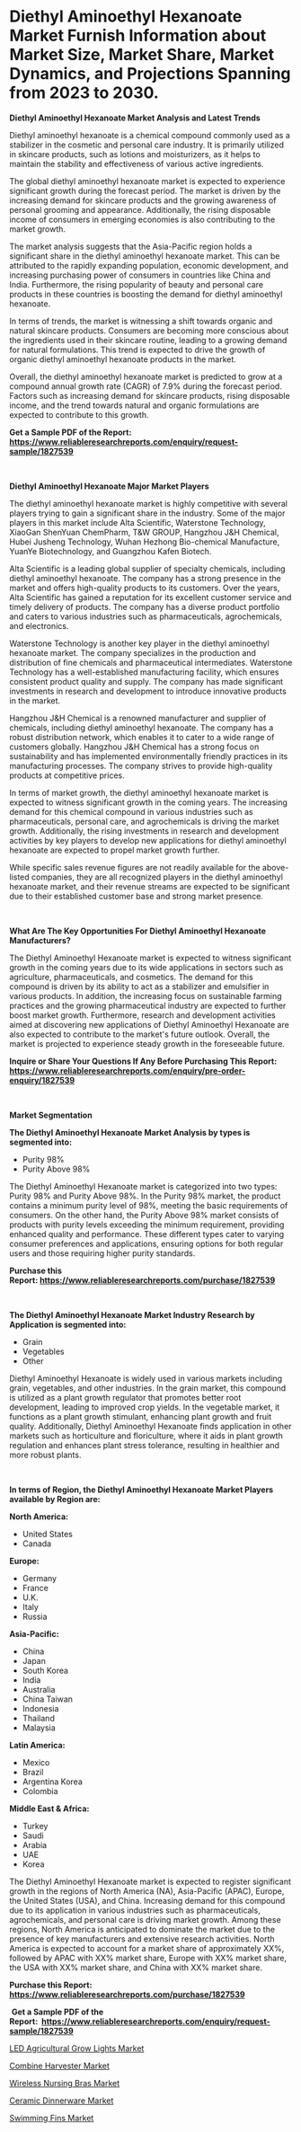 <p><h1>Diethyl Aminoethyl Hexanoate Market Furnish Information about Market Size, Market Share, Market Dynamics, and Projections Spanning from 2023 to 2030.</h1></p><p><strong>Diethyl Aminoethyl Hexanoate Market Analysis and Latest Trends</strong></p>
<p><p>Diethyl aminoethyl hexanoate is a chemical compound commonly used as a stabilizer in the cosmetic and personal care industry. It is primarily utilized in skincare products, such as lotions and moisturizers, as it helps to maintain the stability and effectiveness of various active ingredients.</p><p>The global diethyl aminoethyl hexanoate market is expected to experience significant growth during the forecast period. The market is driven by the increasing demand for skincare products and the growing awareness of personal grooming and appearance. Additionally, the rising disposable income of consumers in emerging economies is also contributing to the market growth.</p><p>The market analysis suggests that the Asia-Pacific region holds a significant share in the diethyl aminoethyl hexanoate market. This can be attributed to the rapidly expanding population, economic development, and increasing purchasing power of consumers in countries like China and India. Furthermore, the rising popularity of beauty and personal care products in these countries is boosting the demand for diethyl aminoethyl hexanoate.</p><p>In terms of trends, the market is witnessing a shift towards organic and natural skincare products. Consumers are becoming more conscious about the ingredients used in their skincare routine, leading to a growing demand for natural formulations. This trend is expected to drive the growth of organic diethyl aminoethyl hexanoate products in the market.</p><p>Overall, the diethyl aminoethyl hexanoate market is predicted to grow at a compound annual growth rate (CAGR) of 7.9% during the forecast period. Factors such as increasing demand for skincare products, rising disposable income, and the trend towards natural and organic formulations are expected to contribute to this growth.</p></p>
<p><strong>Get a Sample PDF of the Report:&nbsp; <a href="https://www.reliableresearchreports.com/enquiry/request-sample/1827539">https://www.reliableresearchreports.com/enquiry/request-sample/1827539</a></strong></p>
<p>&nbsp;</p>
<p><strong>Diethyl Aminoethyl Hexanoate Major Market Players</strong></p>
<p><p>The diethyl aminoethyl hexanoate market is highly competitive with several players trying to gain a significant share in the industry. Some of the major players in this market include Alta Scientific, Waterstone Technology, XiaoGan ShenYuan ChemPharm, T&W GROUP, Hangzhou J&H Chemical, Hubei Jusheng Technology, Wuhan Hezhong Bio-chemical Manufacture, YuanYe Biotechnology, and Guangzhou Kafen Biotech.</p><p>Alta Scientific is a leading global supplier of specialty chemicals, including diethyl aminoethyl hexanoate. The company has a strong presence in the market and offers high-quality products to its customers. Over the years, Alta Scientific has gained a reputation for its excellent customer service and timely delivery of products. The company has a diverse product portfolio and caters to various industries such as pharmaceuticals, agrochemicals, and electronics.</p><p>Waterstone Technology is another key player in the diethyl aminoethyl hexanoate market. The company specializes in the production and distribution of fine chemicals and pharmaceutical intermediates. Waterstone Technology has a well-established manufacturing facility, which ensures consistent product quality and supply. The company has made significant investments in research and development to introduce innovative products in the market.</p><p>Hangzhou J&H Chemical is a renowned manufacturer and supplier of chemicals, including diethyl aminoethyl hexanoate. The company has a robust distribution network, which enables it to cater to a wide range of customers globally. Hangzhou J&H Chemical has a strong focus on sustainability and has implemented environmentally friendly practices in its manufacturing processes. The company strives to provide high-quality products at competitive prices.</p><p>In terms of market growth, the diethyl aminoethyl hexanoate market is expected to witness significant growth in the coming years. The increasing demand for this chemical compound in various industries such as pharmaceuticals, personal care, and agrochemicals is driving the market growth. Additionally, the rising investments in research and development activities by key players to develop new applications for diethyl aminoethyl hexanoate are expected to propel market growth further.</p><p>While specific sales revenue figures are not readily available for the above-listed companies, they are all recognized players in the diethyl aminoethyl hexanoate market, and their revenue streams are expected to be significant due to their established customer base and strong market presence.</p></p>
<p>&nbsp;</p>
<p><strong>What Are The Key Opportunities For Diethyl Aminoethyl Hexanoate Manufacturers?</strong></p>
<p><p>The Diethyl Aminoethyl Hexanoate market is expected to witness significant growth in the coming years due to its wide applications in sectors such as agriculture, pharmaceuticals, and cosmetics. The demand for this compound is driven by its ability to act as a stabilizer and emulsifier in various products. In addition, the increasing focus on sustainable farming practices and the growing pharmaceutical industry are expected to further boost market growth. Furthermore, research and development activities aimed at discovering new applications of Diethyl Aminoethyl Hexanoate are also expected to contribute to the market's future outlook. Overall, the market is projected to experience steady growth in the foreseeable future.</p></p>
<p><strong>Inquire or Share Your Questions If Any Before Purchasing This Report: <a href="https://www.reliableresearchreports.com/enquiry/pre-order-enquiry/1827539">https://www.reliableresearchreports.com/enquiry/pre-order-enquiry/1827539</a></strong></p>
<p>&nbsp;</p>
<p><strong>Market Segmentation</strong></p>
<p><strong>The Diethyl Aminoethyl Hexanoate Market Analysis by types is segmented into:</strong></p>
<p><ul><li>Purity 98%</li><li>Purity Above 98%</li></ul></p>
<p><p>The Diethyl Aminoethyl Hexanoate market is categorized into two types: Purity 98% and Purity Above 98%. In the Purity 98% market, the product contains a minimum purity level of 98%, meeting the basic requirements of consumers. On the other hand, the Purity Above 98% market consists of products with purity levels exceeding the minimum requirement, providing enhanced quality and performance. These different types cater to varying consumer preferences and applications, ensuring options for both regular users and those requiring higher purity standards.</p></p>
<p><strong>Purchase this Report:&nbsp;<a href="https://www.reliableresearchreports.com/purchase/1827539">https://www.reliableresearchreports.com/purchase/1827539</a></strong></p>
<p>&nbsp;</p>
<p><strong>The Diethyl Aminoethyl Hexanoate Market Industry Research by Application is segmented into:</strong></p>
<p><ul><li>Grain</li><li>Vegetables</li><li>Other</li></ul></p>
<p><p>Diethyl Aminoethyl Hexanoate is widely used in various markets including grain, vegetables, and other industries. In the grain market, this compound is utilized as a plant growth regulator that promotes better root development, leading to improved crop yields. In the vegetable market, it functions as a plant growth stimulant, enhancing plant growth and fruit quality. Additionally, Diethyl Aminoethyl Hexanoate finds application in other markets such as horticulture and floriculture, where it aids in plant growth regulation and enhances plant stress tolerance, resulting in healthier and more robust plants.</p></p>
<p>&nbsp;</p>
<p><strong>In terms of Region, the Diethyl Aminoethyl Hexanoate Market Players available by Region are:</strong></p>
<p>
    <p> <strong> North America: </strong>
        <ul>
            <li>United States</li>
            <li>Canada</li>
        </ul>
        </p> 
    <p> <strong> Europe: </strong>
        <ul>
            <li>Germany</li>
            <li>France</li>
            <li>U.K.</li>
            <li>Italy</li>
            <li>Russia</li>
        </ul>
        </p> 
    <p> <strong> Asia-Pacific: </strong>
        <ul>
            <li>China</li>
            <li>Japan</li>
            <li>South Korea</li>
            <li>India</li>
            <li>Australia</li>
            <li>China Taiwan</li>
            <li>Indonesia</li>
            <li>Thailand</li>
            <li>Malaysia</li>
        </ul>
        </p> 
    <p> <strong> Latin America: </strong>
        <ul>
            <li>Mexico</li>
            <li>Brazil</li>
            <li>Argentina Korea</li>
            <li>Colombia</li>
        </ul>
        </p> 
    <p> <strong> Middle East & Africa: </strong>
        <ul>
            <li>Turkey</li>
            <li>Saudi</li>
            <li>Arabia</li>
            <li>UAE</li>
            <li>Korea</li>
        </ul>
    </p>
    </p>
<p><p>The Diethyl Aminoethyl Hexanoate market is expected to register significant growth in the regions of North America (NA), Asia-Pacific (APAC), Europe, the United States (USA), and China. Increasing demand for this compound due to its application in various industries such as pharmaceuticals, agrochemicals, and personal care is driving market growth. Among these regions, North America is anticipated to dominate the market due to the presence of key manufacturers and extensive research activities. North America is expected to account for a market share of approximately XX%, followed by APAC with XX% market share, Europe with XX% market share, the USA with XX% market share, and China with XX% market share.</p></p>
<p><strong>Purchase this Report: <a href="https://www.reliableresearchreports.com/purchase/1827539">https://www.reliableresearchreports.com/purchase/1827539</a></strong></p>
<p>&nbsp;<strong>Get a Sample PDF of the Report:&nbsp;&nbsp;<a href="https://www.reliableresearchreports.com/enquiry/request-sample/1827539">https://www.reliableresearchreports.com/enquiry/request-sample/1827539</a></strong></p>
<p><strong></strong></p>
<p><p><a href="https://github.com/lbird53714/Market-Research-Report-List-1/blob/main/led-agricultural-grow-lights-market.md">LED Agricultural Grow Lights Market</a></p><p><a href="https://github.com/mabutironaldo/Market-Research-Report-List-1/blob/main/combine-harvester-market.md">Combine Harvester Market</a></p><p><a href="https://medium.com/@stephenarmstrong52/wireless-nursing-bras-market-analysis-its-cagr-market-segmentation-and-global-industry-overview-ba0c74791717">Wireless Nursing Bras Market</a></p><p><a href="https://medium.com/@juansmith1961/ceramic-dinnerware-market-report-reveals-the-latest-trends-and-growth-opportunities-of-this-market-6cd6e670da36">Ceramic Dinnerware Market</a></p><p><a href="https://medium.com/@stephenstevens11/analyzing-swimming-fins-market-global-industry-perspective-and-forecast-2023-to-2030-dabd7ca8f478">Swimming Fins Market</a></p></p>